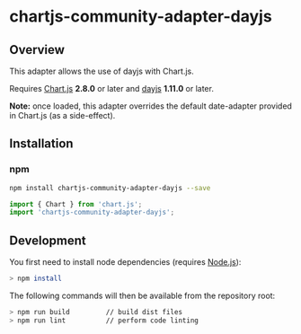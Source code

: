 # chartjs-community-adapter-dayjs

## Overview

This adapter allows the use of dayjs with Chart.js. 

Requires [Chart.js](https://github.com/chartjs/Chart.js/releases) **2.8.0** or later and [dayjs](https://day.js.org/) **1.11.0** or later.

**Note:** once loaded, this adapter overrides the default date-adapter provided in Chart.js (as a side-effect).

## Installation

### npm

```bash
npm install chartjs-community-adapter-dayjs --save
```

```javascript
import { Chart } from 'chart.js';
import 'chartjs-community-adapter-dayjs';
```

## Development

You first need to install node dependencies (requires [Node.js](https://nodejs.org/)):

```bash
> npm install
```

The following commands will then be available from the repository root:

```bash
> npm run build         // build dist files
> npm run lint          // perform code linting
```
